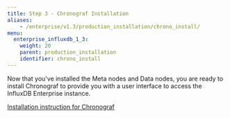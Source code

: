 ```yaml
---
title: Step 3 - Chronograf Installation
aliases:
    - /enterprise/v1.3/production_installation/chrono_install/
menu:
  enterprise_influxdb_1_3:
    weight: 20
    parent: production_installation
    identifier: chrono_install
---
```


Now that you've installed the Meta nodes and Data nodes, you are ready to install Chronograf 
to provide you with a user interface to access the InfluxDB Enterprise instance.

[Installation instruction for Chronograf](/chronograf/latest/introduction/installation/)
